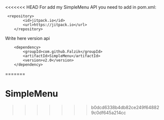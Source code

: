 <<<<<<< HEAD
For add my SimpleMenu API you need to add in pom.xml:

     <repository>
            <id>jitpack.io</id>
            <url>https://jitpack.io</url>
        </repository>

<version>Write here version api</version>

        <dependency>
            <groupId>com.github.Falzik</groupId>
            <artifactId>SimpleMenu</artifactId>
            <version>v2.0</version>
        </dependency>

=======
# SimpleMenu
>>>>>>> b0dcd6338b4db82ce249f648829c0df645a214cc

